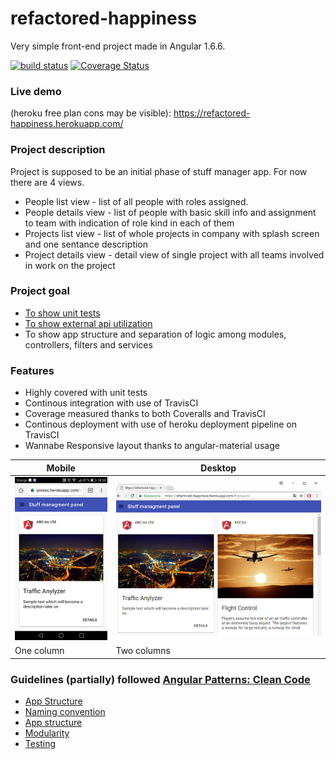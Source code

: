 # refactored-happiness
Very simple front-end project made in Angular 1.6.6. 

[![build status](https://api.travis-ci.org/piorot/refactored-happiness.svg)](http://travis-ci.org/piorot/refactored-happiness)
[![Coverage Status](https://coveralls.io/repos/github/piorot/refactored-happiness/badge.svg)](https://coveralls.io/github/piorot/refactored-happiness)

### Live demo
(heroku free plan cons may be visible): 
https://refactored-happiness.herokuapp.com/

### Project description
Project is supposed to be an initial phase of stuff manager app. For now there are 4 views.
* People list view - list of all people with roles assigned.
* People details view - list of people with basic skill info and assignment to team with indication of role kind in each of them
* Projects list view - list of whole projects in company with splash screen and one sentance description 
* Project details view - detail view of single project with all teams involved in work on the project 


### Project goal
* [To show unit tests](https://coveralls.io/github/piorot/refactored-happiness)
* [To show external api utilization](https://github.com/piorot/refactored-happiness-api)
* To show app structure and separation of logic among modules, controllers, filters and services  


### Features
* Highly covered with unit tests
* Continous integration with use of TravisCI
* Coverage measured thanks to both Coveralls and TravisCI
* Continous deployment with use of heroku deployment pipeline on TravisCI
* Wannabe Responsive layout thanks to angular-material usage

Mobile | Desktop
------------ | -------------
 ![Responsiveness](https://github.com/piorot/refactored-happiness/blob/master/readme/Screenshot_2017-11-06-18-54-41.png)|  ![Responsiveness](https://github.com/piorot/refactored-happiness/blob/master/readme/Web.png)
One column | Two columns
    
   
    
### Guidelines (partially) followed [Angular Patterns: Clean Code](https://github.com/johnpapa/angular-styleguide/blob/master/a1/README.md)
    
* [App Structure](https://github.com/johnpapa/angular-styleguide/blob/master/a1/README.md#application-structure-lift-principle)
* [Naming convention](https://github.com/johnpapa/angular-styleguide/blob/master/a1/README.md#naming)
* [App structure](https://github.com/johnpapa/angular-styleguide/blob/master/a1/README.md#application-structure)
* [Modularity](https://github.com/johnpapa/angular-styleguide/blob/master/a1/README.md#modularity)
* [Testing](https://github.com/johnpapa/angular-styleguide/blob/master/a1/README.md#testing)
    
